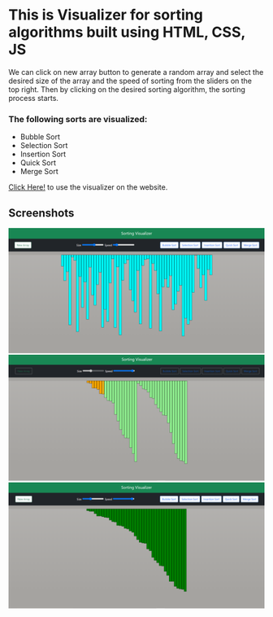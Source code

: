 # This is Visualizer for sorting algorithms built using HTML, CSS, JS
We can click on new array button to generate a random array and select the desired size of the array and the speed of sorting from the sliders on the top right.
Then by clicking on the desired sorting algorithm, the sorting process starts.

### The following sorts are visualized:
- Bubble Sort 
- Selection Sort
- Insertion Sort
- Quick Sort
- Merge Sort

[Click Here!](https://kanavphull.github.io/sorting-algorithm-visualizer/) to use the visualizer on the website.
## Screenshots
<img src="image_1.png"> <br/>
<img src="image_2.png"> <br/>
<img src="image_3.png"> <br/>
